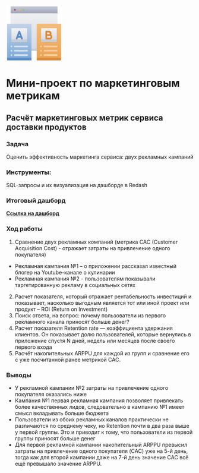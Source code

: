 <div id="header" >
 <img src="https://github.com/mr-Vozhyk/Mini-PJ-in-Redash/blob/main/icon%20comparison.png" width="150"/>
</div>

# Мини-проект по маркетинговым метрикам
## Расчёт маркетинговых метрик сервиса доставки продуктов
### Задача
Оценить эффективность маркетинга сервиса: двух рекламных кампаний
### Инструменты:
SQL-запросы и их визуализация на дашборде в Redash
### Итоговый дашборд
**[Ссылка на дашборд]( http://redash.public.karpov.courses/public/dashboards/0qLlJ8aUcfdqFl8MuTVnn86ZH73dzh3M9Wu6pXfw?org_slug=default)**
### Ход работы
1. Сравнение двух рекламных компаний 
(метрика CAC (Customer Acquisition Cost) - отражает затраты на привлечение одного покупателя)
- Рекламная кампания №1 – о приложении рассказал известный блогер на Youtube-канале о кулинарии
- Рекламная кампания №2 - пользователям показывали таргетированную рекламу в социальных сетях
2. Расчет показателя,  который отражает рентабельность инвестиций и показывает, насколько выгодным является тот или иной проект или продукт – ROI (Return on Investment)
3.  Поиск ответа, на вопрос: почему пользователи из первого рекламного канала приносят больше денег?
4. Расчет показателя Retention rate — коэффициента удержания клиентов. Он показывает долю пользователей, которые вернулись в приложение спустя N дней, недель или месяцев после своего первого входа
5. Расчёт накопительных ARPPU для каждой из групп и сравнение его с уже посчитанной ранее метрикой CAC.

### Выводы
- У рекламной кампании №2 затраты на привлечение одного покупателя оказались ниже
- Кампания №1  первая рекламная кампания позволяет привлекать более качественных лидов, следовательно в кампанию №1 имеет смысл вкладывать больше бюджета
-  Пользователи из обоих рекламных каналов практически не различаются по среднему чеку, но Retention почти в два раза выше у первой группы. Это и приводит к тому, что пользователи из первой группы приносят больше денег
- Для первой рекламной кампании накопительный ARPPU превысил затраты на привлечение одного покупателя (CAC) уже на 5-й день, тогда как для второй кампании даже на 7-й день значение CAC всё ещё превышало значение ARPPU.
